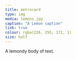 ```yaml
---
title: metrocard
type: img
media: lemons.jpg
caption: "A Lemon caption"
link: true
colour: rgba(226, 255, 172, 1)
size: half
---
```

A lemondy body of text.
